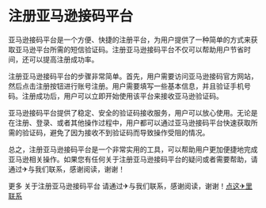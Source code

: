 # 注册亚马逊接码平台

亚马逊接码平台是一个方便、快捷的注册平台，为用户提供了一种简单的方式来获取亚马逊平台所需的短信验证码。注册亚马逊接码平台不仅可以帮助用户节省时间，还可以提高注册成功率。

注册亚马逊接码平台的步骤非常简单。首先，用户需要访问亚马逊接码官方网站，然后点击注册按钮进行账号注册。用户需要填写一些基本信息，并且验证手机号码。注册成功后，用户可以立即开始使用该平台来接收亚马逊验证码。

亚马逊接码平台提供了稳定、安全的验证码接收服务，用户可以放心使用。无论是在注册、登录、或者其他操作过程中，用户都可以通过亚马逊接码平台快速获取所需的验证码，避免了因为接收不到验证码而导致操作受阻的情况。

总之，注册亚马逊接码平台是一个非常实用的工具，可以帮助用户更加便捷地完成亚马逊相关操作。如果您有任何关于注册亚马逊接码平台的疑问或者需要帮助，请通过✈与我们联系，感谢阅读，谢谢！

更多 关于注册亚马逊接码平台 请通过✈与我们联系，感谢阅读，谢谢！[点这✈里联系](https://sms.k02.cc)